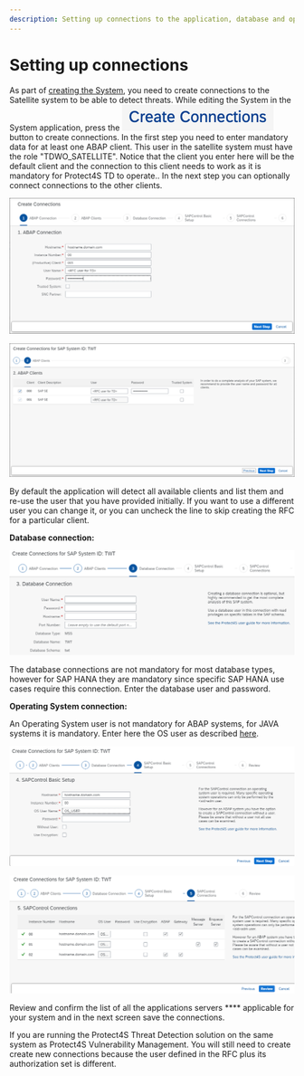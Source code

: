 ```yaml
---
description: Setting up connections to the application, database and operating system
---
```


# Setting up connections

As part of [creating the System](./), you need to create connections to the Satellite system to be able to detect threats. While editing the System in the System application, press the <img src="../../../../.gitbook/assets/image (65).png" alt="" data-size="line"> button to create connections. In the first step you need to enter mandatory data for at least one ABAP client. This user in the satellite system must have the role "TDWO\_SATELLITE". Notice that the client you enter here will be the default client and the connection to this client needs to work as it is mandatory for Protect4S TD to operate.. In the next step you can optionally connect connections to the other clients.&#x20;

![Creating ABAP connection](<../../../../.gitbook/assets/image (51).png>)

![Creating RFCs in the back-end system](<../../../../.gitbook/assets/image (29) (1).png>)

By default the application will detect all available clients and list them and re-use the user that you have provided initially. If you want to use a different user you can change it, or you can uncheck the line to skip creating the RFC for a particular client.

**Database connection:**

![Setting up database connection](<../../../../.gitbook/assets/image (14).png>)

The database connections are not mandatory for most database types, however for SAP HANA they are mandatory since specific SAP HANA use cases require this connection. Enter the database user and password.&#x20;

**Operating System connection:**

An Operating System user is not mandatory for ABAP systems, for JAVA systems it is mandatory. Enter here the OS user as described [here](../users-and-authorizations/operating-system-user.md).

![Connecting to the operating system of the satellite system](<../../../../.gitbook/assets/image (52) (1).png>)



![Overview of all the instances where sapcontrol will be used](<../../../../.gitbook/assets/image (25).png>)

Review and confirm the list of all the applications servers **** applicable for your system and in the next screen save the connections.

If you are running the Protect4S Threat Detection solution on the same system as Protect4S Vulnerability Management. You will still need to create create new connections because the user defined in the RFC plus its authorization set is different.
